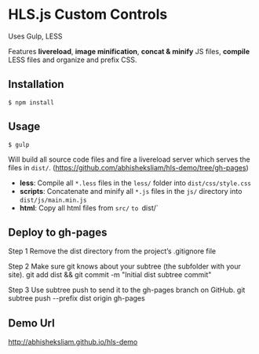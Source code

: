 # HLS.js Custom Controls

Uses Gulp, LESS

Features **livereload**, **image
minification**, **concat & minify** JS files, **compile** LESS files and
organize and prefix CSS.

## Installation

    $ npm install

## Usage
  
    $ gulp

Will build all source code files and fire a livereload server which serves the 
files in `dist/`. (https://github.com/abhisheksliam/hls-demo/tree/gh-pages)

 * **less**: Compile all `*.less` files in the `less/` folder into 
   `dist/css/style.css`
 * **scripts**: Concatenate and minify all `*.js` files in the `js/` directory into
   `dist/js/main.min.js`
 * **html**: Copy all html files from `src/` `to `dist/`

## Deploy to gh-pages

Step 1
Remove the dist directory from the project’s .gitignore file

Step 2
Make sure git knows about your subtree (the subfolder with your site).
git add dist && git commit -m "Initial dist subtree commit"

Step 3
Use subtree push to send it to the gh-pages branch on GitHub.
git subtree push --prefix dist origin gh-pages

## Demo Url

http://abhisheksliam.github.io/hls-demo